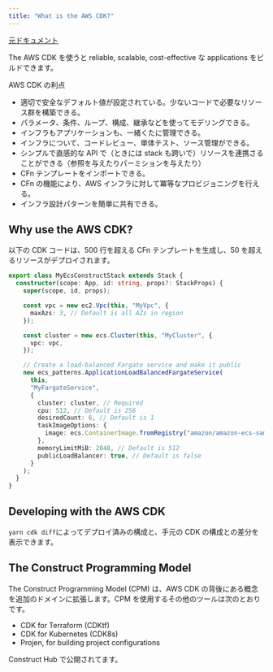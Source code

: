 ```yaml
---
title: "What is the AWS CDK?"
---
```


[元ドキュメント](https://docs.aws.amazon.com/cdk/v2/guide/home.html)

The AWS CDK を使うと reliable, scalable, cost-effective な applications をビルドできます。

AWS CDK の利点

- 適切で安全なデフォルト値が設定されている。少ないコードで必要なリソース群を構築できる。
- パラメータ、条件、ループ、構成、継承などを使ってモデリングできる。
- インフラもアプリケーションも、一緒くたに管理できる。
- インフラについて、コードレビュー、単体テスト、ソース管理ができる。
- シンプルで直感的な API で（ときには stack も跨いで）リソースを連携さることができる（参照を与えたりパーミションを与えたり）
- CFn テンプレートをインポートできる。
- CFn の機能により、AWS インフラに対して冪等なプロビジョニングを行える。
- インフラ設計パターンを簡単に共有できる。

## Why use the AWS CDK?

以下の CDK コードは、500 行を超える CFn テンプレートを生成し、50 を超えるリソースがデプロイされます。

```ts
export class MyEcsConstructStack extends Stack {
  constructor(scope: App, id: string, props?: StackProps) {
    super(scope, id, props);

    const vpc = new ec2.Vpc(this, "MyVpc", {
      maxAzs: 3, // Default is all AZs in region
    });

    const cluster = new ecs.Cluster(this, "MyCluster", {
      vpc: vpc,
    });

    // Create a load-balanced Fargate service and make it public
    new ecs_patterns.ApplicationLoadBalancedFargateService(
      this,
      "MyFargateService",
      {
        cluster: cluster, // Required
        cpu: 512, // Default is 256
        desiredCount: 6, // Default is 1
        taskImageOptions: {
          image: ecs.ContainerImage.fromRegistry("amazon/amazon-ecs-sample"),
        },
        memoryLimitMiB: 2048, // Default is 512
        publicLoadBalancer: true, // Default is false
      }
    );
  }
}
```

## Developing with the AWS CDK

`yarn cdk diff`によってデプロイ済みの構成と、手元の CDK の構成との差分を表示できます。

## The Construct Programming Model

The Construct Programming Model (CPM) は、AWS CDK の背後にある概念を追加のドメインに拡張します。CPM を使用するその他のツールは次のとおりです。

- CDK for Terraform (CDKtf)
- CDK for Kubernetes (CDK8s)
- Projen, for building project configurations

Construct Hub で公開されてます。
